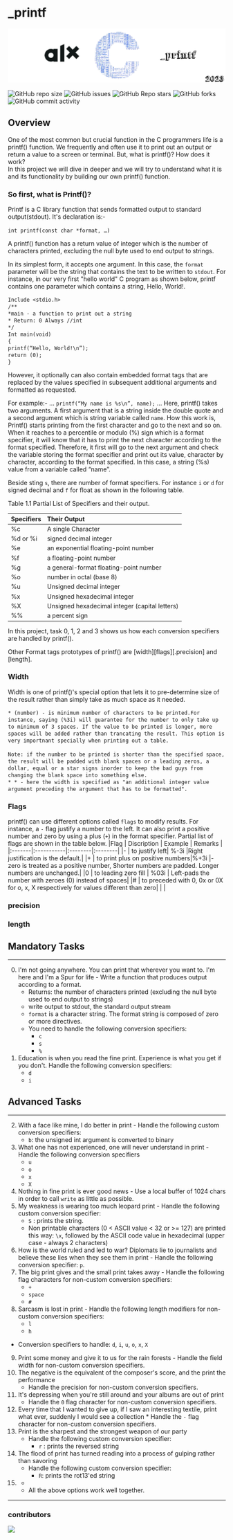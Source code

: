 # _printf

![banner](img/alx_printf_banner.png)

![GitHub repo size](https://img.shields.io/github/repo-size/MelakuDemeke/printf)
![GitHub issues](https://img.shields.io/github/issues/MelakuDemeke/printf)
![GitHub Repo stars](https://img.shields.io/github/stars/MelakuDemeke/printf?logo=github&style=flat)
![GitHub forks](https://img.shields.io/github/forks/MelakuDemeke/printf?logo=github&style=falt)
![GitHub commit activity](https://img.shields.io/github/commit-activity/m/MelakuDemeke/printf?logo=github)

## Overview ##

One of the most common but crucial function in the C programmers life is a printf() function. We frequently and often use it to print out an output or return a value to a screen or terminal. But, what is printf()? How does it work?  
In this project we will dive in deeper and we will try to understand what it is and its functionality by building our own printf() function. 
 
### So first, what is Printf()? ###

Printf is a C library function that sends formatted output to standard output(stdout). It's declaration is:- 

```int printf(const char *format, …)```

A printf() function has a return value of integer which is the number of characters printed, excluding the null byte used to end output to strings. 

In its simplest form, it accepts one argument. In this case, the `format` parameter will be the string that contains the text to be written to `stdout`. For instance, in our very first "hello world" C program as shown below, printf contains one parameter which contains a string, Hello, World!. 

```
Include <stdio.h>
/**
*main - a function to print out a string
* Return: 0 Always //int
*/
Int main(void)
{
printf(“Hello, World!\n”);
return (0);
}
```
However, it optionally can also contain embedded format tags that are replaced by the values specified in subsequent additional arguments and formatted as requested.

For example:- 
…
	```printf(“My name is %s\n”, name);``` 
…
Here, printf() takes two arguments. A first argument that is a string inside the double quote and a second argument which is string variable called `name`. How this work is, Printf() starts printing from the first character and go to the next and so on. When it reaches to a percentile or modulo (%) sign which is a format specifier, it will know that it has to print the next character according to the format specified. Therefore, it first will go to the next argument and check the variable storing the format specifier and print out its value, character by character, according to the format specified. In this case, a string (%s) value from a variable called “name”. 

Beside sting `s`, there are number of format specifiers. For instance `i` or `d` for signed decimal and `f` for float as shown in the following table. 

Table 1.1 Partial List of Specifiers and their output.

| Specifiers  | Their Output |
|:------------  |:----------------|
|%c	        | A single Character      |
|%d or %i	        | signed decimal integer |
|%e                 | an exponential floating-point number |
|%f                 | a floating-point number |
|%g                 | a general-format floating-point number |
|%o                 | number in octal (base 8) |
|%u                 | Unsigned decimal integer |
|%x                 | Unsigned hexadecimal integer |
|%X                 | Unsigned hexadecimal integer (capital letters)|
|%%                 | a percent sign |

In this project,  task 0, 1, 2 and 3 shows us how each conversion specifiers are handled by printf(). 

Other Format tags prototypes of printf() are [width][flags][.precision] and [length].

### Width ###
Width is one of printf()'s special option that lets it to pre-determine size of the result rather than simply take as much space as it needed. 

    * (number) - is minimum number of characters to be printed.For instance, saying (%3i) will guarantee for the number to only take up to minimum of 3 spaces. If the value to be printed is longer, more spaces will be added rather than trancating the result. This option is very importnant specially when printing out a table.

    Note: if the number to be printed is shorter than the specified space, the result will be padded with blank spaces or a leading zeros, a dollar, equal or a star signs inorder to keep the bad guys from changing the blank space into something else.
    * * - here the width is specified as "an additional integer value argument preceding the argument that has to be formatted".

### Flags ###

printf() can use different options called `flags` to modify results. For instance, a `-` flag justify a number to the left. It can also print a positive number and zero by using a plus (`+`) in the format specifier. Partial list of flags are shown in the table below.
|Flag   | Discription | Example | Remarks |
|:-------|:-----------|:--------|:--------|
|-       | to justify left| %-3i |Right justification is the default.|
|+       | to print plus on positive numbers|%+3i |- zero is treated as a positive number, Shorter numbers are padded. Longer numbers are unchanged.|
|0       | to leading zero fill | %03i        |  Left-pads the number with zeroes (0) instead of spaces|
|#       | to preceded with 0, 0x or 0X for o, x, X respectively for values different than zero|       |     |





### precision ###

### length ###

## Mandatory Tasks ##
***
0. I'm not going anywhere. You can print that wherever you want to. I'm here and I'm a Spur for life - Write a function that produces output according to a format.
    * Returns: the number of characters printed (excluding the null byte used to end output to strings)
    * write output to stdout, the standard output stream
    * `format` is a character string. The format string is composed of zero or more directives. 
    * You need to handle the following conversion specifiers:
        * `c`
        * `s`
        * `%`
1. Education is when you read the fine print. Experience is what you get if you don't. Handle the following conversion specifiers:
    * `d`
    * `i`
## Advanced Tasks ##
***
2. With a face like mine, I do better in print - Handle the following custom conversion specifiers:
    * `b`: the unsigned int argument is converted to binary
3. What one has not experienced, one will never understand in print - Handle the following conversion specifiers
    * `u`
    * `o`
    * `x`
    * `X`
4. Nothing in fine print is ever good news - Use a local buffer of 1024 chars in order to call `write` as little as possible.
5. My weakness is wearing too much leopard print - Handle the following custom conversion specifier:
    * `S` : prints the string.
    * Non printable characters (0 < ASCII value < 32 or >= 127) are printed this way: `\x`, followed by the ASCII code value in hexadecimal (upper case - always 2 characters)
6. How is the world ruled and led to war? Diplomats lie to journalists and believe these lies when they see them in print - Handle the following conversion specifier: `p`.
7. The big print gives and the small print takes away - Handle the following flag characters for non-custom conversion specifiers:
    * `+`
    * `space`
    * `#`
8. Sarcasm is lost in print - Handle the following length modifiers for non-custom conversion specifiers:
    * `l`
    * `h`
* Conversion specifiers to handle: `d`, `i`, `u`, `o`, `x`, `X`
9. Print some money and give it to us for the rain forests - Handle the field width for non-custom conversion specifiers.
10. The negative is the equivalent of the composer's score, and the print the performance
    * Handle the precision for non-custom conversion specifiers.
11. It's depressing when you're still around and your albums are out of print
    * Handle the `0` flag character for non-custom conversion specifiers.
12.  Every time that I wanted to give up, if I saw an interesting textile, print what ever, suddenly I would see a collection
    * Handle the `-` flag character for non-custom conversion specifiers.
13. Print is the sharpest and the strongest weapon of our party
    * Handle the following custom conversion specifier:
      * `r` : prints the reversed string
14. The flood of print has turned reading into a process of gulping rather than savoring
    * Handle the following custom conversion specifier:
      * `R`: prints the rot13'ed string
15. *
    * All the above options work well together.

***
### contributors
<a href="https://github.com/MelakuDemeke/printf/graphs/contributors">
  <img src="https://contrib.rocks/image?repo=MelakuDemeke/printf" />
</a>
